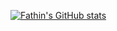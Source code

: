 [![Fathin's GitHub stats](https://github-readme-stats.vercel.app/api?username=Fato07)](https://github.com/anuraghazra/github-readme-stats)
